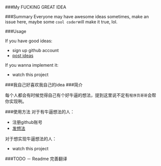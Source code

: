 ###My FUCKING GREAT IDEA

###Summary
Everyone may have awesome ideas sometimes, make an issue here, maybe some ```cool coder```will make it true, lol.

###Usage

If you have good ideas:
- sign up github account
- [post ideas](https://github.com/zzz6519003/ideas/issues/new)

If you wanna implement it:
- watch this project



###我自己好喜欢我自己的idea
###简介

每个人都会有时候觉得自己有个好牛逼的想法，提到这里说不定有```程序员哥哥```会帮你实现咧。

###使用方法
对于有牛逼想法的人：

- 注册github账号
- [发想法](https://github.com/zzz6519003/ideas/issues/new)



对于想实现牛逼想法的人：
- watch this project

###TODO
－ Readme 完善翻译
